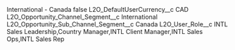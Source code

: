 <?xml version="1.0" encoding="UTF-8"?>
<CustomMetadata xmlns="http://soap.sforce.com/2006/04/metadata" xmlns:xsi="http://www.w3.org/2001/XMLSchema-instance" xmlns:xsd="http://www.w3.org/2001/XMLSchema">
    <label>International - Canada</label>
    <protected>false</protected>
    <values>
        <field>L2O_DefaultUserCurrency__c</field>
        <value xsi:type="xsd:string">CAD</value>
    </values>
    <values>
        <field>L2O_Opportunity_Channel_Segment__c</field>
        <value xsi:type="xsd:string">International</value>
    </values>
    <values>
        <field>L2O_Opportunity_Sub_Channel_Segment__c</field>
        <value xsi:type="xsd:string">Canada</value>
    </values>
    <values>
        <field>L2O_User_Role__c</field>
        <value xsi:type="xsd:string">INTL Sales Leadership,Country Manager,INTL Client Manager,INTL Sales Ops,INTL Sales Rep</value>
    </values>
</CustomMetadata>
